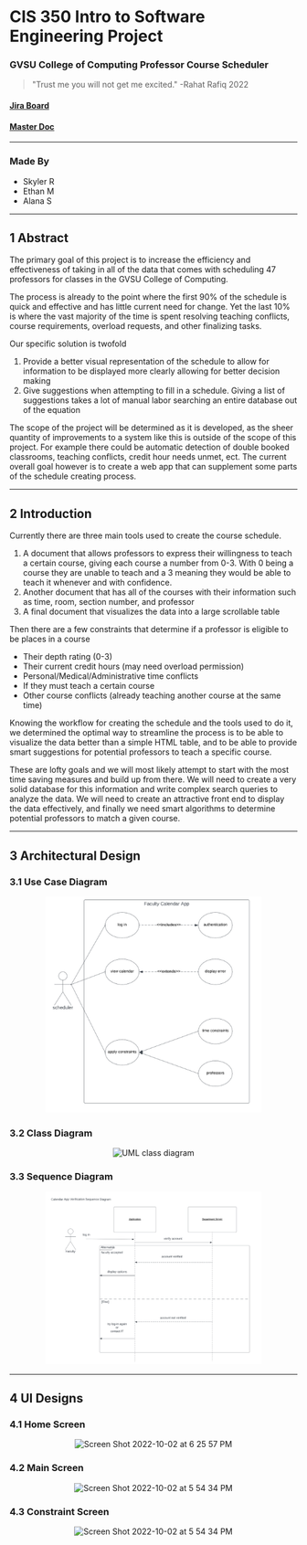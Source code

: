 # CIS 350 Intro to Software Engineering Project
### GVSU College of Computing Professor Course Scheduler
> "Trust me you will not get me excited." -Rahat Rafiq 2022

#### [Jira Board](https://skylerruiter.atlassian.net/jira/software/projects/SEPROJ/boards/4/backlog)
#### [Master Doc](https://docs.google.com/document/d/1HsiiA_qSesVKqVJYQbRfsFRsPfKZgV0dTYukX1p7uEI/edit?usp=sharing)
___
### Made By
* Skyler R
* Ethan M
* Alana S
___

## 1 Abstract
The primary goal of this project is to increase the efficiency and effectiveness of taking in all of the data that comes with scheduling 47 professors for classes in the GVSU College of Computing. 

The process is already to the point where the first 90% of the schedule is quick and effective and has little current need for change. Yet the last 10% is where the vast majority of the time is spent resolving teaching conflicts, course requirements, overload requests, and other finalizing tasks. 

Our specific solution is twofold 
1) Provide a better visual representation of the schedule to allow for information to be displayed more clearly allowing for better decision making 
2) Give suggestions when attempting to fill in a schedule. Giving a list of suggestions takes a lot of manual labor searching an entire database out of the equation

The scope of the project will be determined as it is developed, as the sheer quantity of improvements to a system like this is outside of the scope of this project. For example there could be automatic detection of double booked classrooms, teaching conflicts, credit hour needs unmet, ect. The current overall goal however is to create a web app that can supplement some parts of the schedule creating process.

___

## 2 Introduction
Currently there are three main tools used to create the course schedule. 
1) A document that allows professors to express their willingness to teach a certain course, giving each course a number from 0-3. With 0 being a course they are unable to teach and a 3 meaning they would be able to teach it whenever and with confidence. 
2) Another document that has all of the courses with their information such as time, room, section number, and professor
3) A final document that visualizes the data into a large scrollable table

Then there are a few constraints that determine if a professor is eligible to be places in a course
* Their depth rating (0-3)
* Their current credit hours (may need overload permission)
* Personal/Medical/Administrative time conflicts
* If they must teach a certain course
* Other course conflicts (already teaching another course at the same time)

Knowing the workflow for creating the schedule and the tools used to do it, we determined the optimal way to streamline the process is to be able to visualize the data better than a simple HTML table, and to be able to provide smart suggestions for potential professors to teach a specific course. 

These are lofty goals and we will most likely attempt to start with the most time saving measures and build up from there. We will need to create a very solid database for this information and write complex search queries to analyze the data. We will need to create an attractive front end to display the data effectively, and finally we need smart algorithms to determine potential professors to match a given course. 


___

## 3 Architectural Design

### 3.1 Use Case Diagram
<p align="center">
  <img width="75%" alt="UML class diagram" src="https://github.com/Skylake0106/350_GVSU_calander_app/blob/e852384296b769ada0bd0baa15627da41162c5ba/UML%20use%20case.png">
</p>

### 3.2 Class Diagram
<p align="center">
  <img width="75%" alt="UML class diagram" src="https://user-images.githubusercontent.com/94251267/193959366-363cb30a-a0aa-470e-bcbc-f43adebb5b1c.png">
</p>

### 3.3 Sequence Diagram
<p align="center">
  <img width="75%" alt="UML class diagram" src="https://github.com/Skylake0106/350_GVSU_calander_app/blob/e852384296b769ada0bd0baa15627da41162c5ba/UML%20sequence.png">
</p>

___

## 4 UI Designs

### 4.1 Home Screen
<p align="center">
  <img width="75%" alt="Screen Shot 2022-10-02 at 6 25 57 PM" src="https://user-images.githubusercontent.com/89789705/193479490-1208a3af-f582-437b-b50e-0a9dd18e206b.png">
</p>

### 4.2 Main Screen
<p align="center">
  <img width="75%" alt="Screen Shot 2022-10-02 at 5 54 34 PM" src="https://user-images.githubusercontent.com/89789705/193479526-2b2e87cf-7d78-4604-8536-ba3b11f9c4a2.png">
</p>

### 4.3 Constraint Screen
<p align="center">
  <img width="75%" alt="Screen Shot 2022-10-02 at 5 54 34 PM" src="https://user-images.githubusercontent.com/89789705/193479539-5ef80d7d-301f-4990-91f4-4ba7cd871cc9.jpeg">
</p>
